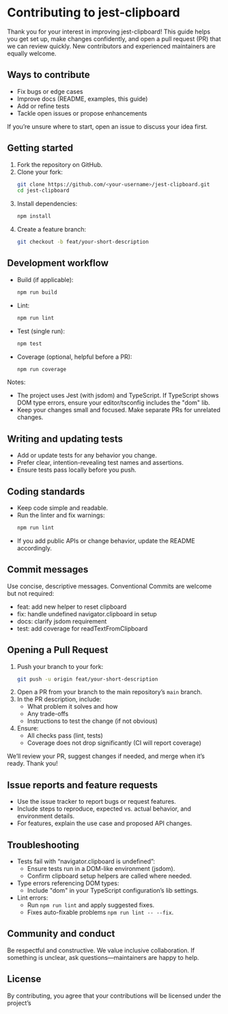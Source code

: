 # Contributing to jest-clipboard

Thank you for your interest in improving jest-clipboard! This guide helps you get set up, make changes confidently, and
open a pull request (PR) that we can review quickly. New contributors and experienced maintainers are equally welcome.

## Ways to contribute

- Fix bugs or edge cases
- Improve docs (README, examples, this guide)
- Add or refine tests
- Tackle open issues or propose enhancements

If you’re unsure where to start, open an issue to discuss your idea first.

## Getting started

1. Fork the repository on GitHub.
2. Clone your fork:
   ```bash
   git clone https://github.com/<your-username>/jest-clipboard.git
   cd jest-clipboard
   ```
3. Install dependencies:
   ```bash
   npm install
   ```
4. Create a feature branch:
   ```bash
   git checkout -b feat/your-short-description
   ```

## Development workflow

- Build (if applicable):
  ```bash
  npm run build
  ```
- Lint:
  ```bash
  npm run lint
  ```
- Test (single run):
  ```bash
  npm test
  ```
- Coverage (optional, helpful before a PR):
  ```bash
  npm run coverage
  ```

Notes:
- The project uses Jest (with jsdom) and TypeScript. If TypeScript shows DOM type errors, ensure your editor/tsconfig includes the "dom" lib.
- Keep your changes small and focused. Make separate PRs for unrelated changes.

## Writing and updating tests

- Add or update tests for any behavior you change.
- Prefer clear, intention-revealing test names and assertions.
- Ensure tests pass locally before you push.

## Coding standards

- Keep code simple and readable.
- Run the linter and fix warnings:
  ```bash
  npm run lint
  ```
- If you add public APIs or change behavior, update the README accordingly.

## Commit messages

Use concise, descriptive messages. Conventional Commits are welcome but not required:
- feat: add new helper to reset clipboard
- fix: handle undefined navigator.clipboard in setup
- docs: clarify jsdom requirement
- test: add coverage for readTextFromClipboard

## Opening a Pull Request

1. Push your branch to your fork:
   ```bash
   git push -u origin feat/your-short-description
   ```
2. Open a PR from your branch to the main repository’s `main` branch.
3. In the PR description, include:
    - What problem it solves and how
    - Any trade-offs
    - Instructions to test the change (if not obvious)
4. Ensure:
    - All checks pass (lint, tests)
    - Coverage does not drop significantly (CI will report coverage)

We’ll review your PR, suggest changes if needed, and merge when it’s ready. Thank you!

## Issue reports and feature requests

- Use the issue tracker to report bugs or request features.
- Include steps to reproduce, expected vs. actual behavior, and environment details.
- For features, explain the use case and proposed API changes.

## Troubleshooting

- Tests fail with “navigator.clipboard is undefined”:
    - Ensure tests run in a DOM-like environment (jsdom).
    - Confirm clipboard setup helpers are called where needed.
- Type errors referencing DOM types:
    - Include "dom" in your TypeScript configuration’s lib settings.
- Lint errors:
    - Run `npm run lint` and apply suggested fixes.
    - Fixes auto-fixable problems `npm run lint -- --fix`.

## Community and conduct

Be respectful and constructive. We value inclusive collaboration. If something is unclear, ask questions—maintainers are happy to help.

## License

By contributing, you agree that your contributions will be licensed under the project’s